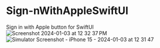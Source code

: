 # Sign-nWithAppleSwiftUI
Sign in with Apple button for SwiftUI
![Screenshot 2024-01-03 at 12 32 37 PM](https://github.com/PreetidhankarIOS/Sign-nWithAppleSwiftUI/assets/20537748/c301d5fa-1a9a-4187-ad5a-6d839743d2c3)
![Simulator Screenshot - iPhone 15 - 2024-01-03 at 12 31 47](https://github.com/PreetidhankarIOS/Sign-nWithAppleSwiftUI/assets/20537748/a358e8d1-2a49-4f8b-9ad4-b3f13d8753ae)
